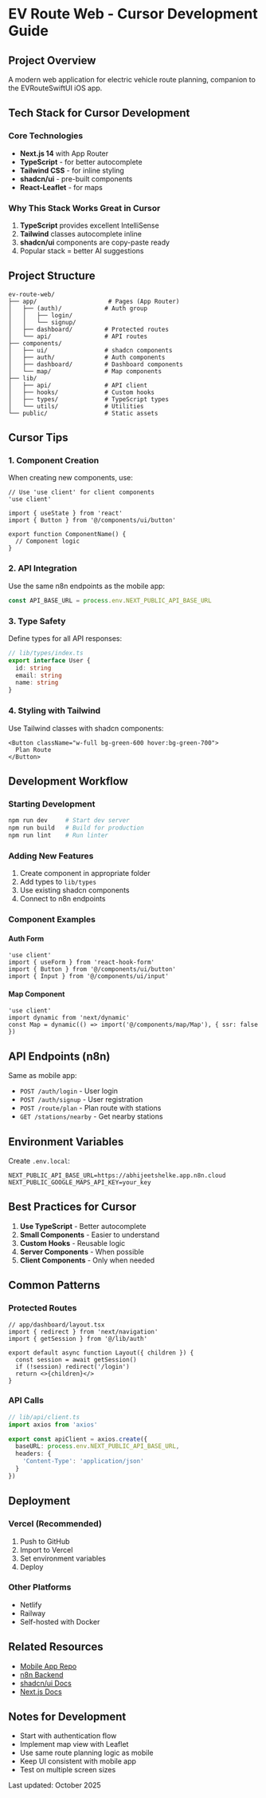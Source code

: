 # EV Route Web - Cursor Development Guide

## Project Overview
A modern web application for electric vehicle route planning, companion to the EVRouteSwiftUI iOS app.

## Tech Stack for Cursor Development

### Core Technologies
- **Next.js 14** with App Router
- **TypeScript** - for better autocomplete
- **Tailwind CSS** - for inline styling
- **shadcn/ui** - pre-built components
- **React-Leaflet** - for maps

### Why This Stack Works Great in Cursor
1. **TypeScript** provides excellent IntelliSense
2. **Tailwind** classes autocomplete inline
3. **shadcn/ui** components are copy-paste ready
4. Popular stack = better AI suggestions

## Project Structure

```
ev-route-web/
├── app/                    # Pages (App Router)
│   ├── (auth)/            # Auth group
│   │   ├── login/
│   │   └── signup/
│   ├── dashboard/         # Protected routes
│   └── api/               # API routes
├── components/
│   ├── ui/                # shadcn components
│   ├── auth/              # Auth components
│   ├── dashboard/         # Dashboard components
│   └── map/               # Map components
├── lib/
│   ├── api/               # API client
│   ├── hooks/             # Custom hooks
│   ├── types/             # TypeScript types
│   └── utils/             # Utilities
└── public/                # Static assets
```

## Cursor Tips

### 1. Component Creation
When creating new components, use:
```tsx
// Use 'use client' for client components
'use client'

import { useState } from 'react'
import { Button } from '@/components/ui/button'

export function ComponentName() {
  // Component logic
}
```

### 2. API Integration
Use the same n8n endpoints as the mobile app:
```typescript
const API_BASE_URL = process.env.NEXT_PUBLIC_API_BASE_URL
```

### 3. Type Safety
Define types for all API responses:
```typescript
// lib/types/index.ts
export interface User {
  id: string
  email: string
  name: string
}
```

### 4. Styling with Tailwind
Use Tailwind classes with shadcn components:
```tsx
<Button className="w-full bg-green-600 hover:bg-green-700">
  Plan Route
</Button>
```

## Development Workflow

### Starting Development
```bash
npm run dev     # Start dev server
npm run build   # Build for production
npm run lint    # Run linter
```

### Adding New Features
1. Create component in appropriate folder
2. Add types to `lib/types`
3. Use existing shadcn components
4. Connect to n8n endpoints

### Component Examples

#### Auth Form
```tsx
'use client'
import { useForm } from 'react-hook-form'
import { Button } from '@/components/ui/button'
import { Input } from '@/components/ui/input'
```

#### Map Component
```tsx
'use client'
import dynamic from 'next/dynamic'
const Map = dynamic(() => import('@/components/map/Map'), { ssr: false })
```

## API Endpoints (n8n)

Same as mobile app:
- `POST /auth/login` - User login
- `POST /auth/signup` - User registration
- `POST /route/plan` - Plan route with stations
- `GET /stations/nearby` - Get nearby stations

## Environment Variables

Create `.env.local`:
```env
NEXT_PUBLIC_API_BASE_URL=https://abhijeetshelke.app.n8n.cloud
NEXT_PUBLIC_GOOGLE_MAPS_API_KEY=your_key
```

## Best Practices for Cursor

1. **Use TypeScript** - Better autocomplete
2. **Small Components** - Easier to understand
3. **Custom Hooks** - Reusable logic
4. **Server Components** - When possible
5. **Client Components** - Only when needed

## Common Patterns

### Protected Routes
```tsx
// app/dashboard/layout.tsx
import { redirect } from 'next/navigation'
import { getSession } from '@/lib/auth'

export default async function Layout({ children }) {
  const session = await getSession()
  if (!session) redirect('/login')
  return <>{children}</>
}
```

### API Calls
```typescript
// lib/api/client.ts
import axios from 'axios'

export const apiClient = axios.create({
  baseURL: process.env.NEXT_PUBLIC_API_BASE_URL,
  headers: {
    'Content-Type': 'application/json'
  }
})
```

## Deployment

### Vercel (Recommended)
1. Push to GitHub
2. Import to Vercel
3. Set environment variables
4. Deploy

### Other Platforms
- Netlify
- Railway
- Self-hosted with Docker

## Related Resources

- [Mobile App Repo](https://github.com/drshelkeabhijeet/EVRouteSwiftUI)
- [n8n Backend](https://abhijeetshelke.app.n8n.cloud)
- [shadcn/ui Docs](https://ui.shadcn.com)
- [Next.js Docs](https://nextjs.org/docs)

## Notes for Development

- Start with authentication flow
- Implement map view with Leaflet
- Use same route planning logic as mobile
- Keep UI consistent with mobile app
- Test on multiple screen sizes

Last updated: October 2025